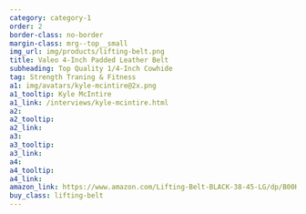 ```yaml
---
category: category-1
order: 2
border-class: no-border
margin-class: mrg--top__small
img_url: img/products/lifting-belt.png
title: Valeo 4-Inch Padded Leather Belt
subheading: Top Quality 1/4-Inch Cowhide
tag: Strength Traning & Fitness
a1: img/avatars/kyle-mcintire@2x.png
a1_tooltip: Kyle McIntire
a1_link: /interviews/kyle-mcintire.html
a2:
a2_tooltip:
a2_link:
a3:
a3_tooltip:
a3_link:
a4:
a4_tooltip:
a4_link:
amazon_link: https://www.amazon.com/Lifting-Belt-BLACK-38-45-LG/dp/B00KJ3Q89U/ref=sr_1_2_s_it?s=hpc&ie=UTF8&qid=1477947185&sr=1-2&keywords=lifting+belt
buy_class: lifting-belt
---
```

